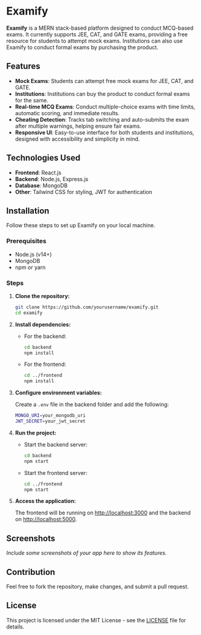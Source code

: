 # Examify

**Examify** is a MERN stack-based platform designed to conduct MCQ-based exams. It currently supports JEE, CAT, and GATE exams, providing a free resource for students to attempt mock exams. Institutions can also use Examify to conduct formal exams by purchasing the product.

## Features

- **Mock Exams**: Students can attempt free mock exams for JEE, CAT, and GATE.
- **Institutions**: Institutions can buy the product to conduct formal exams for the same.
- **Real-time MCQ Exams**: Conduct multiple-choice exams with time limits, automatic scoring, and immediate results.
- **Cheating Detection**: Tracks tab switching and auto-submits the exam after multiple warnings, helping ensure fair exams.
- **Responsive UI**: Easy-to-use interface for both students and institutions, designed with accessibility and simplicity in mind.

## Technologies Used

- **Frontend**: React.js
- **Backend**: Node.js, Express.js
- **Database**: MongoDB
- **Other**: Tailwind CSS for styling, JWT for authentication

## Installation

Follow these steps to set up Examify on your local machine.

### Prerequisites

- Node.js (v14+)
- MongoDB
- npm or yarn

### Steps

1. **Clone the repository:**
   ```bash
   git clone https://github.com/yourusername/examify.git
   cd examify
   ```

2. **Install dependencies:**

   - For the backend:
     ```bash
     cd backend
     npm install
     ```

   - For the frontend:
     ```bash
     cd ../frontend
     npm install
     ```

3. **Configure environment variables:**

   Create a `.env` file in the backend folder and add the following:
   ```bash
   MONGO_URI=your_mongodb_uri
   JWT_SECRET=your_jwt_secret
   ```

4. **Run the project:**

   - Start the backend server:
     ```bash
     cd backend
     npm start
     ```

   - Start the frontend server:
     ```bash
     cd ../frontend
     npm start
     ```

5. **Access the application:**

   The frontend will be running on [http://localhost:3000](http://localhost:3000) and the backend on [http://localhost:5000](http://localhost:5000).

## Screenshots

*Include some screenshots of your app here to show its features.*

## Contribution

Feel free to fork the repository, make changes, and submit a pull request.

## License

This project is licensed under the MIT License - see the [LICENSE](LICENSE) file for details.
